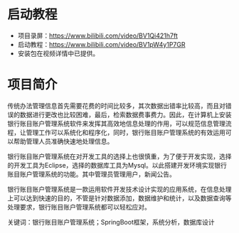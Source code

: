 # 启动教程

- 项目录屏：https://www.bilibili.com/video/BV1Qi421h7ft
- 启动教程：https://www.bilibili.com/video/BV1pW4y1P7GR
- 安装包在视频详情中已提供。

# 项目简介
传统办法管理信息首先需要花费的时间比较多，其次数据出错率比较高，而且对错误的数据进行更改也比较困难，最后，检索数据费事费力。因此，在计算机上安装银行账目账户管理系统软件来发挥其高效地信息处理的作用，可以规范信息管理流程，让管理工作可以系统化和程序化，同时，银行账目账户管理系统的有效运用可以帮助管理人员准确快速地处理信息。

银行账目账户管理系统在对开发工具的选择上也很慎重，为了便于开发实现，选择的开发工具为Eclipse，选择的数据库工具为Mysql。以此搭建开发环境实现银行账目账户管理系统的功能。其中管理员管理用户，新闻公告。

银行账目账户管理系统是一款运用软件开发技术设计实现的应用系统，在信息处理上可以达到快速的目的，不管是针对数据添加，数据维护和统计，以及数据查询等处理要求，银行账目账户管理系统都可以轻松应对。

关键词：银行账目账户管理系统；SpringBoot框架，系统分析，数据库设计
